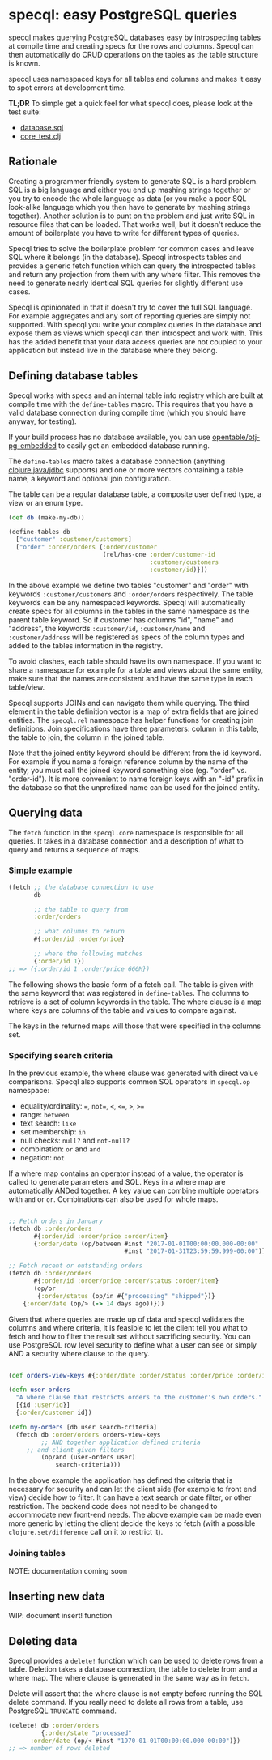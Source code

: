 # specql: easy PostgreSQL queries

specql makes querying PostgreSQL databases easy by introspecting tables at compile time and creating
specs for the rows and columns. Specql can then automatically do CRUD operations on the tables as
the table structure is known.

specql uses namespaced keys for all tables and columns and makes it easy to spot
errors at development time.

**TL;DR** To simple get a quick feel for what specql does, please look at the test suite:
* [database.sql](https://github.com/tatut/specql/blob/master/test/database.sql)
* [core_test.clj](https://github.com/tatut/specql/blob/master/test/specql/core_test.clj)


## Rationale

Creating a programmer friendly system to generate SQL is a hard problem. SQL is a big
language and either you end up mashing strings together or you try to encode the whole
language as data (or you make a poor SQL look-alike language which you then have to
generate by mashing strings together). Another solution is to punt on the problem
and just write SQL in resource files that can be loaded. That works well, but it
doesn't reduce the amount of boilerplate you have to write for different types of
queries.

Specql tries to solve the boilerplate problem for common cases and leave SQL where
it belongs (in the database). Specql introspects tables and provides a generic
fetch function which can query the introspected tables and return any projection
from them with any where filter. This removes the need to generate nearly identical
SQL queries for slightly different use cases.

Specql is opinionated in that it doesn't try to cover the full SQL language. For example aggregates
and any sort of reporting queries are simply not supported. With specql you write your
complex queries in the database and expose them as views which specql can then introspect
and work with. This has the added benefit that your data access queries are not coupled
to your application but instead live in the database where they belong.

## Defining database tables

Specql works with specs and an internal table info registry which are built at compile time with the
`define-tables` macro. This requires that you have a valid database connection during
compile time (which you should have anyway, for testing).

If your build process has no database available, you can use
[opentable/otj-pg-embedded](https://github.com/opentable/otj-pg-embedded) to easily
get an embedded database running.

The `define-tables` macro takes a database connection (anything
[clojure.java/jdbc](https://github.com/clojure/java.jdbc) supports) and
one or more vectors containing a table name, a keyword and optional join
configuration.

The table can be a regular database table, a composite user defined type, a view or an enum type.

```clojure
(def db (make-my-db))

(define-tables db
  ["customer" :customer/customers]
  ["order" :order/orders {:order/customer
                          (rel/has-one :order/customer-id
                                       :customer/customers
                                       :customer/id)}])
```

In the above example we define two tables "customer" and "order" with keywords
`:customer/customers` and `:order/orders` respectively. The table keywords can
be any namespaced keywords. Specql will automatically create specs for all columns
in the tables in the same namespace as the parent table keyword. So if customer
has columns "id", "name" and "address", the keywords `:customer/id`, `:customer/name`
and `:customer/address` will be registered as specs of the column types and added
to the tables information in the registry.

To avoid clashes, each table should have its own namespace. If you want to share a namespace for
example for a table and views about the same entity, make sure that the names are
consistent and have the same type in each table/view.

Specql supports JOINs and can navigate them while querying. The third element in the table
definition vector is a map of extra fields that are joined entities. The `specql.rel` namespace
has helper functions for creating join definitions. Join specifications have three
parameters: column in this table, the table to join, the column in the joined table.

Note that the joined entity keyword should be different from the id keyword. For example if you name
a foreign reference column by the name of the entity, you must call the joined
keyword something else (eg. "order" vs. "order-id"). It is more convenient to name foreign keys with
an "-id" prefix in the database so that the unprefixed name can be used for the joined entity.

## Querying data

The `fetch` function in the `specql.core` namespace is responsible for all queries.
It takes in a database connection and a description of what to query and returns a sequence
of maps.

### Simple example

```clojure
(fetch ;; the database connection to use
       db

       ;; the table to query from
       :order/orders

       ;; what columns to return
       #{:order/id :order/price}

       ;; where the following matches
       {:order/id 1})
;; => ({:order/id 1 :order/price 666M})
```

The following shows the basic form of a fetch call. The table is given with the same
keyword that was registered in `define-tables`. The columns to retrieve is a set
of column keywords in the table. The where clause is a map where keys are columns of
the table and values to compare against.

The keys in the returned maps will those that were specified in the columns set.

### Specifying search criteria

In the previous example, the where clause was generated with direct value comparisons.
Specql also supports common SQL operators in `specql.op` namespace:

* equality/ordinality: `=`, `not=`, `<`, `<=`, `>`, `>=`
* range: `between`
* text search: `like`
* set membership: `in`
* null checks: `null?` and `not-null?`
* combination: `or` and `and`
* negation: `not`

If a where map contains an operator instead of a value, the operator is called to generate
parameters and SQL. Keys in a where map are automatically ANDed together. A key value can
combine multiple operators with `and` or `or`. Combinations can also be used for whole
maps.

```clojure

;; Fetch orders in January
(fetch db :order/orders
       #{:order/id :order/price :order/item}
       {:order/date (op/between #inst "2017-01-01T00:00:00.000-00:00"
                                #inst "2017-01-31T23:59:59.999-00:00")})

;; Fetch recent or outstanding orders
(fetch db :order/orders
       #{:order/id :order/price :order/status :order/item}
       (op/or
        {:order/status (op/in #{"processing" "shipped"})}
	{:order/date (op/> (-> 14 days ago))}))
```

Given that where queries are made up of data and  specql validates the columns and
where criteria, it is feasible to let the client tell you what to fetch and how to
filter the result set without sacrificing security. You can use PostgreSQL row level
security to define what a user can see or simply AND a security where clause to the
query.

```clojure

(def orders-view-keys #{:order/date :order/status :order/price :order/id :order/item})

(defn user-orders
  "A where clause that restricts orders to the customer's own orders."
  [{id :user/id}]
  {:order/customer id})

(defn my-orders [db user search-criteria]
  (fetch db :order/orders orders-view-keys
         ;; AND together application defined criteria
	 ;; and client given filters
         (op/and (user-orders user)
	         search-criteria)))
```

In the above example the application has defined the criteria that is necessary for
security and can let the client side (for example to front end view) decide how to
filter. It can have a text search or date filter, or other restriction. The backend
code does not need to be changed to accommodate new front-end needs. The above example
can be made even more generic by letting the client decide the keys to fetch
(with a possible `clojure.set/difference` call on it to restrict it).

### Joining tables

NOTE: documentation coming soon

## Inserting new data

WIP: document insert! function


## Deleting data

Specql provides a `delete!` function which can be used to delete rows from a table.
Deletion takes a database connection, the table to delete from and a where map. The
where clause is generated in the same way as in `fetch`.

Delete will assert that the where clause is not empty before running the SQL delete command.
If you really need to delete all rows from a table, use PostgreSQL `TRUNCATE` command.

```clojure
(delete! db :order/orders
         {:order/state "processed"
	  :order/date (op/< #inst "1970-01-01T00:00:00.000-00:00")})
;; => number of rows deleted
```
